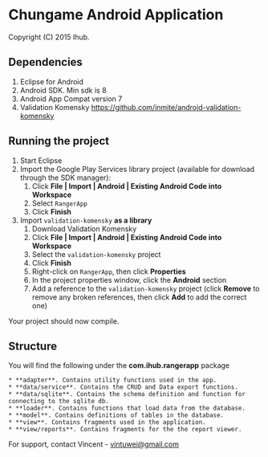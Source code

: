 Chungame Android Application
===========================================
Copyright (C) 2015 Ihub.

<h2>Dependencies</h2>

1. Eclipse for Android
1. Android SDK. Min sdk is 8
1. Android App Compat version 7
1. Validation Komensky
      https://github.com/inmite/android-validation-komensky

<h2>Running the project</h2>

1. Start Eclipse
1. Import the Google Play Services library project (available for download through the SDK manager):
    1. Click **File | Import | Android | Existing Android Code into Workspace**
    1. Select `RangerApp`
    1. Click **Finish**
1. Import `validation-komensky` **as a library**
    1. Download Validation Komensky
    1. Click **File | Import | Android | Existing Android Code into Workspace**
    1. Select the `validation-komensky` project
    1. Click **Finish**
    1. Right-click on `RangerApp`, then click **Properties**
    1. In the project properties window, click the **Android** section
    1. Add a reference to the `validation-komensky` project (click **Remove** to remove any broken references, then click **Add** to add the correct one)

Your project should now compile.

<h2>Structure</h2>

You will find the following under the **com.ihub.rangerapp** package

    * **adapter**. Contains utility functions used in the app.
    * **data/service**. Contains the CRUD and Data export functions.
    * **data/sqlite**. Contains the schema definition and function for connecting to the sqlite db.
    * **loader**. Contains functions that load data from the database.
    * **model**. Contains definitions of tables in the database.
    * **view**. Contains fragments used in the application.
    * **view/reports**. Contains fragments for the the report viewer.

For support, contact Vincent - vintuwei@gmail.com
